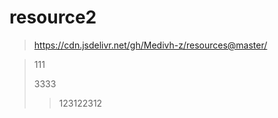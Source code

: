 # resource2


> https://cdn.jsdelivr.net/gh/Medivh-z/resources@master/


>111
> 
> 3333
> 
> >123122312